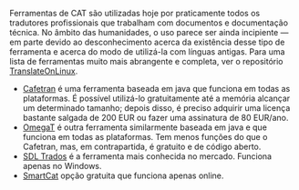 
Ferramentas de CAT são utilizadas hoje por praticamente todos os tradutores profissionais que trabalham com documentos e documentação técnica. No âmbito das humanidades, o uso parece ser ainda incipiente — em parte devido ao desconhecimento acerca da existência desse tipo de ferramenta e acerca do modo de utilizá-la com línguas antigas. Para uma lista de ferramentas muito mais abrangente e completa, ver o repositório [TranslateOnLinux](https://translateonlinux.org).

- [Cafetran](https://www.cafetran.com) é uma ferramenta baseada em java que funciona em todas as plataformas. É possível utilizá-lo gratuitamente até a memória alcançar um determinado tamanho; depois disso, é preciso adquirir uma licença bastante salgada de 200 EUR ou fazer uma assinatura de 80 EUR/ano.
- [OmegaT](https://omegat.org) é outra ferramenta similarmente baseada em java e que funciona em todas as plataformas. Tem menos funções do que o Cafetran, mas, em contrapartida, é gratuito e de código aberto. 
- [SDL Trados](https://www.sdltrados.com) é a ferramenta mais conhecida no mercado. Funciona apenas no Windows.
- [SmartCat](https://www.smartcat.ai/cat-tool/) opção gratuita que funciona apenas online.
